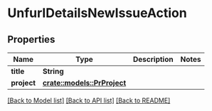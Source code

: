 # UnfurlDetailsNewIssueAction

## Properties

Name | Type | Description | Notes
------------ | ------------- | ------------- | -------------
**title** | **String** |  | 
**project** | [**crate::models::PrProject**](PR_Project.md) |  | 

[[Back to Model list]](../README.md#documentation-for-models) [[Back to API list]](../README.md#documentation-for-api-endpoints) [[Back to README]](../README.md)


